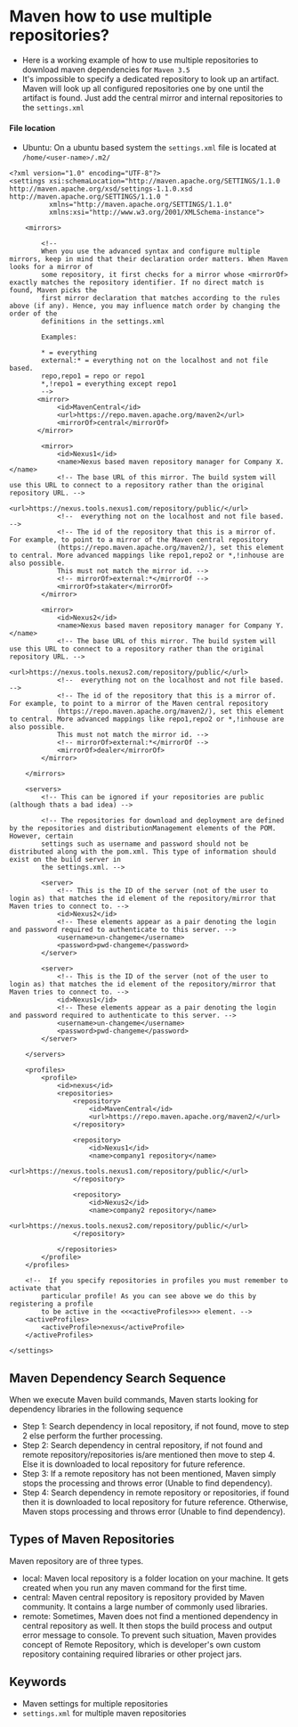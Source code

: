 # Maven how to use multiple repositories?

- Here is a working example of how to use multiple repositories to download maven dependencies for `Maven 3.5`
- It's impossible to specify a dedicated repository to look up an artifact. Maven will look up all configured repositories one by one until the artifact is found. Just add the central mirror and internal repositories to the `settings.xml`

#### File location
- Ubuntu: On a ubuntu based system the `settings.xml` file is located at `/home/<user-name>/.m2/`

```
<?xml version="1.0" encoding="UTF-8"?>
<settings xsi:schemaLocation="http://maven.apache.org/SETTINGS/1.1.0 http://maven.apache.org/xsd/settings-1.1.0.xsd
http://maven.apache.org/SETTINGS/1.1.0 "
          xmlns="http://maven.apache.org/SETTINGS/1.1.0"
          xmlns:xsi="http://www.w3.org/2001/XMLSchema-instance">

    <mirrors>

        <!-- 
        When you use the advanced syntax and configure multiple mirrors, keep in mind that their declaration order matters. When Maven looks for a mirror of 
        some repository, it first checks for a mirror whose <mirrorOf> exactly matches the repository identifier. If no direct match is found, Maven picks the 
        first mirror declaration that matches according to the rules above (if any). Hence, you may influence match order by changing the order of the 
        definitions in the settings.xml

        Examples:

        * = everything
        external:* = everything not on the localhost and not file based.
        repo,repo1 = repo or repo1
        *,!repo1 = everything except repo1        
        -->
       <mirror>
            <id>MavenCentral</id>       
            <url>https://repo.maven.apache.org/maven2</url>
            <mirrorOf>central</mirrorOf>
       </mirror>        
        
        <mirror>
            <id>Nexus1</id>
            <name>Nexus based maven repository manager for Company X.</name>
            <!-- The base URL of this mirror. The build system will use this URL to connect to a repository rather than the original repository URL. -->
            <url>https://nexus.tools.nexus1.com/repository/public/</url>
            <!--  everything not on the localhost and not file based. -->
            <!-- The id of the repository that this is a mirror of. For example, to point to a mirror of the Maven central repository 
            (https://repo.maven.apache.org/maven2/), set this element to central. More advanced mappings like repo1,repo2 or *,!inhouse are also possible. 
            This must not match the mirror id. -->
            <!-- mirrorOf>external:*</mirrorOf -->
            <mirrorOf>stakater</mirrorOf>
        </mirror>

        <mirror>
            <id>Nexus2</id>
            <name>Nexus based maven repository manager for Company Y.</name>
            <!-- The base URL of this mirror. The build system will use this URL to connect to a repository rather than the original repository URL. -->
            <url>https://nexus.tools.nexus2.com/repository/public/</url>
            <!--  everything not on the localhost and not file based. -->
            <!-- The id of the repository that this is a mirror of. For example, to point to a mirror of the Maven central repository 
            (https://repo.maven.apache.org/maven2/), set this element to central. More advanced mappings like repo1,repo2 or *,!inhouse are also possible. 
            This must not match the mirror id. -->
            <!-- mirrorOf>external:*</mirrorOf -->
            <mirrorOf>dealer</mirrorOf>
        </mirror>

    </mirrors>

    <servers>
        <!-- This can be ignored if your repositories are public (although thats a bad idea) -->
        
        <!-- The repositories for download and deployment are defined by the repositories and distributionManagement elements of the POM. However, certain 
        settings such as username and password should not be distributed along with the pom.xml. This type of information should exist on the build server in 
        the settings.xml. -->

        <server>
            <!-- This is the ID of the server (not of the user to login as) that matches the id element of the repository/mirror that Maven tries to connect to. -->
            <id>Nexus2</id>
            <!-- These elements appear as a pair denoting the login and password required to authenticate to this server. -->
            <username>un-changeme</username>
            <password>pwd-changeme</password>
        </server>

        <server>
            <!-- This is the ID of the server (not of the user to login as) that matches the id element of the repository/mirror that Maven tries to connect to. -->
            <id>Nexus1</id>
            <!-- These elements appear as a pair denoting the login and password required to authenticate to this server. -->
            <username>un-changeme</username>
            <password>pwd-changeme</password>
        </server>

    </servers>

    <profiles>
        <profile>
            <id>nexus</id>
            <repositories>
                <repository>
                    <id>MavenCentral</id>
                    <url>https://repo.maven.apache.org/maven2/</url>
                </repository>
            
                <repository>
                    <id>Nexus1</id>
                    <name>company1 repository</name>
                    <url>https://nexus.tools.nexus1.com/repository/public/</url>
                </repository>

                <repository>
                    <id>Nexus2</id>
                    <name>company2 repository</name>
                    <url>https://nexus.tools.nexus2.com/repository/public/</url>
                </repository>            

            </repositories>
        </profile>
    </profiles>

    <!--  If you specify repositories in profiles you must remember to activate that
        particular profile! As you can see above we do this by registering a profile
        to be active in the <<<activeProfiles>>> element. -->
    <activeProfiles>
        <activeProfile>nexus</activeProfile>
    </activeProfiles>

</settings>
```

## Maven Dependency Search Sequence

When we execute Maven build commands, Maven starts looking for dependency libraries in the following sequence

- Step 1: Search dependency in local repository, if not found, move to step 2 else perform the further processing.
- Step 2: Search dependency in central repository, if not found and remote repository/repositories is/are mentioned then move to step 4. Else it is downloaded to local repository for future reference.
- Step 3: If a remote repository has not been mentioned, Maven simply stops the processing and throws error (Unable to find dependency).
- Step 4: Search dependency in remote repository or repositories, if found then it is downloaded to local repository for future reference. Otherwise, Maven stops processing and throws error (Unable to find dependency).

## Types of Maven Repositories

Maven repository are of three types. 

- local: Maven local repository is a folder location on your machine. It gets created when you run any maven command for the first time.
- central: Maven central repository is repository provided by Maven community. It contains a large number of commonly used libraries.
- remote: Sometimes, Maven does not find a mentioned dependency in central repository as well. It then stops the build process and output error message to console. To prevent such situation, Maven provides concept of Remote Repository, which is developer's own custom repository containing required libraries or other project jars.

## Keywords

- Maven settings for multiple repositories
- `settings.xml` for multiple maven repositories
